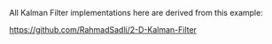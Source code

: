All Kalman Filter implementations here are derived from this example:

https://github.com/RahmadSadli/2-D-Kalman-Filter